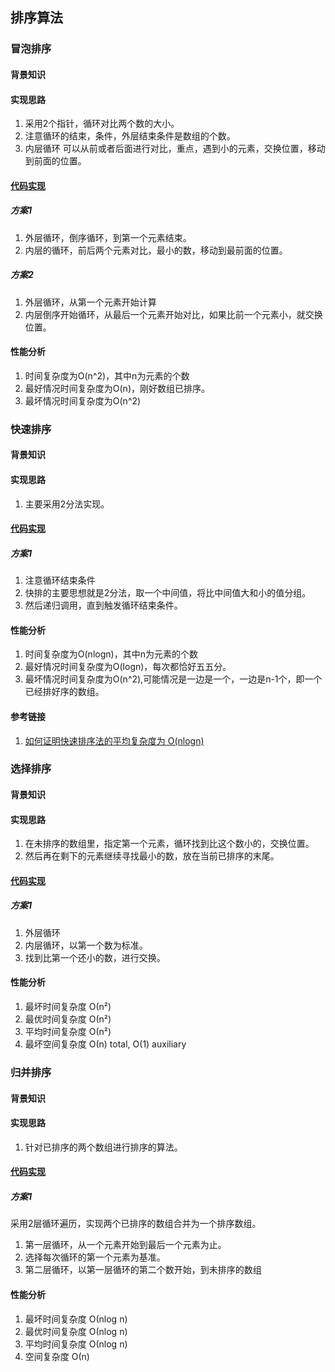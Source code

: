 ## 排序算法

### 冒泡排序

#### 背景知识

#### 实现思路
1. 采用2个指针，循环对比两个数的大小。
2. 注意循环的结束，条件，外层结束条件是数组的个数。
3. 内层循环 可以从前或者后面进行对比，重点，遇到小的元素，交换位置，移动到前面的位置。

#### [代码实现](./BubbleSort.php)

##### 方案1
1. 外层循环，倒序循环，到第一个元素结束。
2. 内层的循环，前后两个元素对比，最小的数，移动到最前面的位置。

##### 方案2
1. 外层循环，从第一个元素开始计算
2. 内层倒序开始循环，从最后一个元素开始对比，如果比前一个元素小，就交换位置。

#### 性能分析

1. 时间复杂度为O(n^2)，其中n为元素的个数
2. 最好情况时间复杂度为O(n)，刚好数组已排序。
3. 最坏情况时间复杂度为O(n^2)

### 快速排序

#### 背景知识

#### 实现思路
1. 主要采用2分法实现。

#### [代码实现](./QuickSort.php)

##### 方案1
1. 注意循环结束条件
2. 快排的主要思想就是2分法，取一个中间值，将比中间值大和小的值分组。
3. 然后递归调用，直到触发循环结束条件。

#### 性能分析

1. 时间复杂度为O(nlogn)，其中n为元素的个数
2. 最好情况时间复杂度为O(logn)，每次都恰好五五分。
3. 最坏情况时间复杂度为O(n^2),可能情况是一边是一个，一边是n-1个，即一个已经排好序的数组。

#### 参考链接
1. [如何证明快速排序法的平均复杂度为 O(nlogn)](https://www.zhihu.com/question/22393997)

### 选择排序

#### 背景知识

#### 实现思路
1. 在未排序的数组里，指定第一个元素，循环找到比这个数小的，交换位置。
2. 然后再在剩下的元素继续寻找最小的数，放在当前已排序的末尾。

#### [代码实现](./SelectSort.php)

##### 方案1
1. 外层循环
2. 内层循环，以第一个数为标准。
3. 找到比第一个还小的数，进行交换。

#### 性能分析

1. 最坏时间复杂度 О(n²)
2. 最优时间复杂度 О(n²)
3. 平均时间复杂度 О(n²)
4. 最坏空间复杂度 О(n) total, O(1) auxiliary

### 归并排序

#### 背景知识

#### 实现思路
1. 针对已排序的两个数组进行排序的算法。

#### [代码实现](./MergeSort.php)

##### 方案1
采用2层循环遍历，实现两个已排序的数组合并为一个排序数组。
1. 第一层循环，从一个元素开始到最后一个元素为止。
2. 选择每次循环的第一个元素为基准。
3. 第二层循环，以第一层循环的第二个数开始，到未排序的数组

#### 性能分析
1. 最坏时间复杂度 О(nlog n)
2. 最优时间复杂度 О(nlog n)
3. 平均时间复杂度 О(nlog n)
4. 空间复杂度   О(n)
